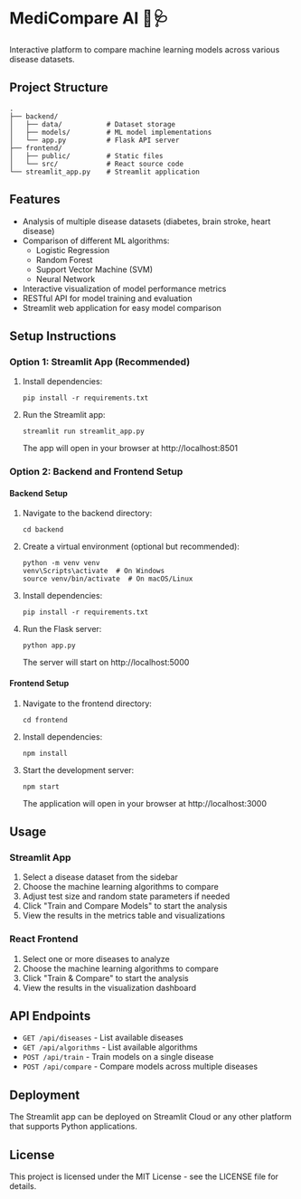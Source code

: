 # MediCompare AI 🧠🩺

Interactive platform to compare machine learning models across various disease datasets.

## Project Structure

```
.
├── backend/
│   ├── data/           # Dataset storage
│   ├── models/         # ML model implementations
│   └── app.py          # Flask API server
├── frontend/
│   ├── public/         # Static files
│   └── src/            # React source code
└── streamlit_app.py    # Streamlit application
```

## Features

- Analysis of multiple disease datasets (diabetes, brain stroke, heart disease)
- Comparison of different ML algorithms:
  - Logistic Regression
  - Random Forest
  - Support Vector Machine (SVM)
  - Neural Network
- Interactive visualization of model performance metrics
- RESTful API for model training and evaluation
- Streamlit web application for easy model comparison

## Setup Instructions

### Option 1: Streamlit App (Recommended)

1. Install dependencies:
   ```
   pip install -r requirements.txt
   ```

2. Run the Streamlit app:
   ```
   streamlit run streamlit_app.py
   ```
   The app will open in your browser at http://localhost:8501

### Option 2: Backend and Frontend Setup

#### Backend Setup

1. Navigate to the backend directory:
   ```
   cd backend
   ```

2. Create a virtual environment (optional but recommended):
   ```
   python -m venv venv
   venv\Scripts\activate  # On Windows
   source venv/bin/activate  # On macOS/Linux
   ```

3. Install dependencies:
   ```
   pip install -r requirements.txt
   ```

4. Run the Flask server:
   ```
   python app.py
   ```
   The server will start on http://localhost:5000

#### Frontend Setup

1. Navigate to the frontend directory:
   ```
   cd frontend
   ```

2. Install dependencies:
   ```
   npm install
   ```

3. Start the development server:
   ```
   npm start
   ```
   The application will open in your browser at http://localhost:3000

## Usage

### Streamlit App

1. Select a disease dataset from the sidebar
2. Choose the machine learning algorithms to compare
3. Adjust test size and random state parameters if needed
4. Click "Train and Compare Models" to start the analysis
5. View the results in the metrics table and visualizations

### React Frontend

1. Select one or more diseases to analyze
2. Choose the machine learning algorithms to compare
3. Click "Train & Compare" to start the analysis
4. View the results in the visualization dashboard

## API Endpoints

- `GET /api/diseases` - List available diseases
- `GET /api/algorithms` - List available algorithms
- `POST /api/train` - Train models on a single disease
- `POST /api/compare` - Compare models across multiple diseases

## Deployment

The Streamlit app can be deployed on Streamlit Cloud or any other platform that supports Python applications.

## License

This project is licensed under the MIT License - see the LICENSE file for details. 